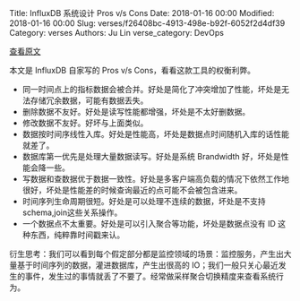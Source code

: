 Title: InfluxDB 系统设计 Pros v/s Cons
Date: 2018-01-16 00:00
Modified: 2018-01-16 00:00
Slug: verses/f26408bc-4913-498e-b92f-6052f2d4df39
Category: verses
Authors: Ju Lin
verse_category: DevOps

[查看原文](https://docs.influxdata.com/influxdb/v1.4/concepts/insights_tradeoffs/)

本文是 InfluxDB 自家写的 Pros v/s Cons，看看这款工具的权衡利弊。

* 同一时间点上的指标数据会被合并。好处是简化了冲突增加了性能，坏处是无法存储冗余数据，可能有数据丢失。
* 删除数据不友好。好处是读写性能都增强，坏处是不太好删数据。
* 修改数据不友好。好坏与上面类似。
* 数据按时间序线性入库。好处是性能高，坏处是数据点时间随机入库的话性能就差了。
* 数据库第一优先是处理大量数据读写。好处是系统 Brandwidth 好，坏处是性能会降一些。
* 写数据和查数据优于数据一致性。好处是多客户端高负载的情况下依然工作地很好，坏处是性能差的时候查询最近的点可能不会被包含进来。
* 时间序列生命周期很短。好处是可以处理不连续的数据，坏处是不支持schema,join这些关系操作。
* 一个数据点不太重要。好处是可以引入聚合等功能，坏处是数据点没有 ID 这种东西，纯粹靠时间戳来认。

衍生思考：我们可以看到每个假定部分都是监控领域的场景：监控服务，产生出大量基于时间序列的数据，灌进数据库，产生出很高的 IO；我们一般只关心最近发生的事件，发生过的事情就丢了不要了。经常做采样聚合切换精度来查看系统行为。
